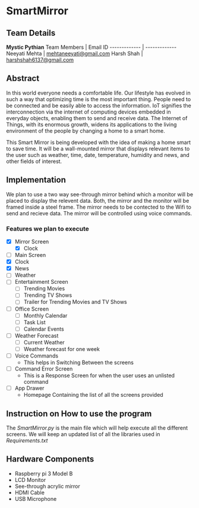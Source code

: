 # SmartMirror

## Team Details
**Mystic Pythian**
Team Members | Email ID
------------- | -------------
Neeyati Mehta  | mehtaneeyati@gmail.com
Harsh Shah  | harshshah6137@gmail.com


## Abstract
In this world everyone needs a comfortable life. Our lifestyle has evolved in such a way that optimizing time is the most important thing. People need to be connected and be easily able to access the information. IoT signifies the interconnection via the internet of computing devices embedded in everyday objects, enabling them to send and receive data. The Internet of Things, with its enormous growth, widens its applications to the living environment of the people by changing a home to a smart home.

This Smart Mirror is being developed with the idea of making a home smart to save time. It will be a wall-mounted mirror that displays relevant items to the user such as weather, time, date, temperature, humidity and news, and other fields of interest.
## Implementation
We plan to use a two way see-through mirror behind which a monitor will be placed to display the relevent data. Both, the mirror and the monitor will be framed inside a steel frame. The mirror needs to be contected to the Wifi to send and recieve data. The mirror will be controlled using voice commands.

### Features we plan to execute
- [x] Mirror Screen
  - [x] Clock 
- [ ]  Main Screen
  - [x] Clock
  - [x] News
  - [ ] Weather
- [ ] Entertainment Screen
  - [ ] Trending Movies
  - [ ] Trending TV Shows
  - [ ] Trailer for Trending Movies and TV Shows 
- [ ] Office Screen
  - [ ] Monthly Calendar
  - [ ] Task List
  - [ ] Calendar Events
- [ ] Weather Forecast
  - [ ] Current Weather
  - [ ] Weather forecast for one week 
- [ ] Voice Commands
  - This helps in Switching Between the screens 
- [ ] Command Error Screen
  - This is a Response Screen for when the user uses an unlisted command
- [ ] App Drawer
  - Homepage Containing the list of all the screens provided
## Instruction on How to use the program

The *SmartMirror.py* is the main file which will help execute all the different screens.
We will keep an updated list of all the libraries used in *Requirements.txt*

## Hardware Components
* Raspberry pi 3 Model B
* LCD Monitor
* See-through acrylic mirror
* HDMI Cable
* USB Microphone
